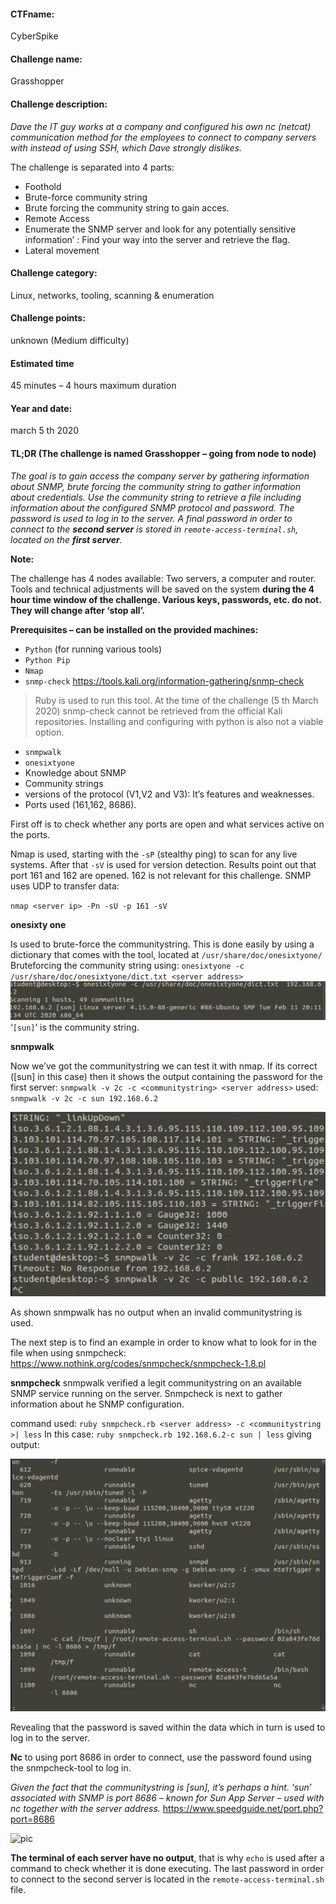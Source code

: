 #### CTFname:
CyberSpike
#### Challenge name: 
Grasshopper
#### Challenge description:
_Dave the IT guy works at a company and configured his own nc (netcat) communication method for the employees 
to connect to company servers with instead of using SSH, which Dave strongly dislikes._

The challenge is separated into 4 parts:
- Foothold
- Brute-force community string
- Brute forcing the community string to gain acces.
- Remote Access
- Enumerate the SNMP server and look for any potentially sensitive information’ : Find your way into the server and retrieve the flag.
- Lateral movement
#### Challenge category: 
Linux, networks, tooling, scanning & enumeration
#### Challenge points: 
unknown (Medium difficulty)
#### Estimated time 
45 minutes – 4 hours maximum duration
#### Year and date: 
march 5 th 2020
#### TL;DR (The challenge is named Grasshopper – going from node to node)
_The goal is to gain access the company server by gathering information about SNMP, brute forcing
the community string to gather information about credentials. Use the community string to retrieve
a file including information about the configured SNMP protocol and password. The password is
used to log in to the server. A final password in order to connect to the **second server** is stored in
`remote-access-terminal.sh`, located on the **first server**._

**Note:**

The challenge has 4 nodes available: Two servers, a computer and router.
Tools and technical adjustments will be saved on the system **during the 4 hour time window of the
challenge. Various keys, passwords, etc. do not. They will change after ‘stop all’.**

**Prerequisites – can be installed on the provided machines:**
- `Python` (for running various tools)
- `Python Pip`
- `Nmap`
- `snmp-check` https://tools.kali.org/information-gathering/snmp-check
> Ruby is used to run this tool. At the time of the challenge (5 th March 2020) snmp-check
> cannot be retrieved from the official Kali repositories. Installing and configuring with
> python is also not a viable option.
- `snmpwalk`
- `onesixtyone`
- Knowledge about SNMP
- Community strings
- versions of the protocol (V1,V2 and V3): It’s features and weaknesses.
- Ports used (161,162, 8686).

First off is to check whether any ports are open and what services active on the ports.

Nmap is used, starting with the `-sP` (stealthy ping) to scan for any live systems. 
After that `-sV` is used for version detection.
Results point out that port 161 and 162 are opened. 162 is not relevant for this challenge.
SNMP uses UDP to transfer data:

`nmap <server ip> -Pn -sU -p 161 -sV`

**onesixty one**

Is used to brute-force the communitystring. This is done easily by using a dictionary that comes
with the tool, located at `/usr/share/doc/onesixtyone/`
Bruteforcing the community string using:
`onesixtyone -c /usr/share/doc/onesixtyone/dict.txt <server address>`
![onesixtyone dictionary usage](pics/onesixtyone_dicttxt.png)
‘`[sun]`’ is the community string.

**snmpwalk**

Now we’ve got the communitystring we can test it with nmap. If its correct ([sun] in this case)
then it shows the output containing the password for the first server:
`snmpwalk -v 2c -c <communitystring> <server address>`
used:
`snmpwalk -v 2c -c sun 192.168.6.2`

![snmpwalk usage](pics/snmapwalk.png)

As shown snmpwalk has no output when an invalid communitystring is used.

The next step is to find an example in order to know what to look for in the file when using
snmpcheck: https://www.nothink.org/codes/snmpcheck/snmpcheck-1.8.pl

**snmpcheck**
snmpwalk verified a legit communitystring on an available SNMP service running on the server.
Snmpcheck is next to gather information about he SNMP configuration.

command used:
`ruby snmpcheck.rb <server address> -c <communitystring >| less`
In this case:
`ruby snmpcheck.rb 192.168.6.2-c sun | less`
giving output:

![Using snmpcheck with communitystring](pics/snmp_info_by_community_string.png)

Revealing that the password is saved within the data which in turn is used to log in to the server.

**Nc** to <server address> using port 8686 in order to connect, use the password found using
the snmpcheck-tool to log in.
  
_Given the fact that the communitystring is [sun], it’s perhaps a hint. ‘sun’ associated with SNMP is
port 8686 – known for Sun App Server – used with nc together with the server address._
https://www.speedguide.net/port.php?port=8686

![pic]()

**The terminal of each server have no output**, that is why `echo` <string> is used after a command to check whether it is done executing.
The last password in order to connect to the second server is located in the ```remote-access-terminal.sh``` file.
